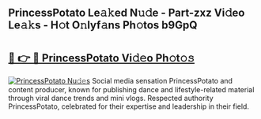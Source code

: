 ## PrincessPotato Le𝚊𝚔ed N𝚞𝚍e - Part-zxz Vi𝚍eo Le𝚊𝚔s - H𝚘t O𝚗lyf𝚊ns Ph𝚘tos b9GpQ

# <h2><a href="http://hf00ut.feru.top/?c=PrincessPotato">🔗 👉 🔴 PrincessPotato Vi𝚍𝚎o Ph𝚘t𝚘𝚜</a></h2>

[![PrincessPotato Nu𝚍𝚎s](https://i.imgur.com/0TWrTi3.gif)](http://hf00ut.feru.top/?c=PrincessPotato)
Social media sensation PrincessPotato and content producer, known for publishing dance and lifestyle-related material through viral dance trends and mini vlogs. Respected authority PrincessPotato, celebrated for their expertise and leadership in their field. 
